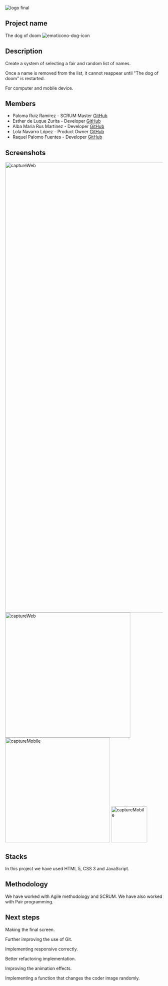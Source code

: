 
![logo final](https://user-images.githubusercontent.com/116546377/203545548-2f9bdaba-3e1c-494a-a313-22464d7b43f2.png)


## Project name

The dog of doom ![emoticono-dog-icon](https://user-images.githubusercontent.com/116546377/203545171-cc697ad4-bdd6-4fbe-b1bb-c28fc8b0e9d4.png)

## Description

Create a system of selecting a fair and random list of names.

Once a name is removed from the list, it cannot
reappear until "The dog of doom" is restarted.

For computer and mobile device.

## Members

* Paloma Ruiz Ramírez - SCRUM Master  [GitHub](https://github.com/birdsinyourgarden)
* Esther de Luque Zurita - Developer  [GitHub](https://github.com/EstherAma)
* Alba Maria Rus Martinez - Developer [GitHub](https://github.com/Albaric0que)
* Lola Navarro López - Product Owner  [GitHub](https://github.com/ZLoln)
* Raquel Palomo Fuentes - Developer   [GitHub](https://github.com/raquel2002x)

## Screenshots

<img width="1440" alt="captureWeb" src="https://user-images.githubusercontent.com/116546377/203596535-59de7755-6816-4c1e-866a-37497fee2777.png">

<img width="400" alt="captureWeb" src="https://user-images.githubusercontent.com/116546377/203596535-59de7755-6816-4c1e-866a-37497fee2777.png">

<img width="335" alt="captureMobile" src="https://user-images.githubusercontent.com/116546377/203596561-9fe685b9-a571-43fb-92fd-8c79427e301d.png">

<img width="115" alt="captureMobile" src="https://user-images.githubusercontent.com/116546377/203596561-9fe685b9-a571-43fb-92fd-8c79427e301d.png">

## Stacks

In this project we have used HTML 5, CSS 3 and JavaScript.

## Methodology

We have worked with Agile methodology and SCRUM. We have also worked with Pair programming.

## Next steps

Making the final screen.  

Further improving the use of Git.  

Implementing responsive correctly.  

Better refactoring implementation.  

Improving the animation effects.  

Implementing a function that changes the coder image randomly.
